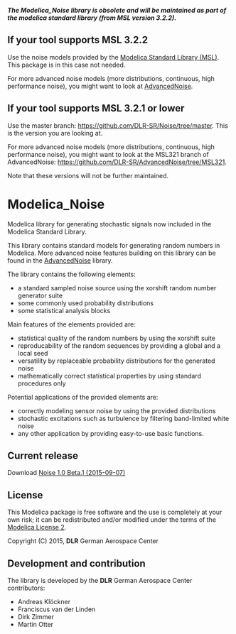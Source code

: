 **_The Modelica_Noise library is obsolete and will be maintained as part of the modelica standard library (from MSL version 3.2.2)._** 

## If your tool supports MSL 3.2.2
Use the noise models provided by the [Modelica Standard Library (MSL)](https://github.com/modelica/Modelica). This package is in this case not needed. 

For more advanced noise models (more distributions, continuous, high performance noise), you might want to look at [AdvancedNoise](https://github.com/DLR-SR/AdvancedNoise).

## If your tool supports MSL 3.2.1 or lower
Use the master branch: https://github.com/DLR-SR/Noise/tree/master. This is the version you are looking at.

For more advanced noise models (more distributions, continuous, high performance noise), you might want to look at the MSL321 branch of AdvancedNoise: https://github.com/DLR-SR/AdvancedNoise/tree/MSL321. 

Note that these versions will not be further maintained.


Modelica_Noise
=====

Modelica library for generating stochastic signals now included in the Modelica Standard Library. 

This library contains standard models for generating random numbers in Modelica. More advanced noise features building on this library can be found in the [AdvancedNoise](https://github.com/DLR-SR/AdvancedNoise) library.

The library contains the following elements:
- a standard sampled noise source using the xorshift random number generator suite
- some commonly used probability distributions
- some statistical analysis blocks

Main features of the elements provided are:
- statistical quality of the random numbers by using the xorshift suite
- reproducability of the random sequences by providing a global and a local seed
- versatility by replaceable probability distributions for the generated noise
- mathematically correct statistical properties by using standard procedures only

Potential applications of the provided elements are:
- correctly modeling sensor noise by using the provided distributions
- stochastic excitations such as turbulence by filtering band-limited white noise
- any other application by providing easy-to-use basic functions.

## Current release

Download  [Noise 1.0 Beta.1 (2015-09-07)](../../archive/v1.0-beta.1.zip)

## License

This Modelica package is free software and the use is completely at your own risk;
it can be redistributed and/or modified under the terms of the [Modelica License 2](https://modelica.org/licenses/ModelicaLicense2).


Copyright (C) 2015, **DLR** German Aerospace Center

## Development and contribution


The library is developed by the **DLR** German Aerospace Center contributors:

 - Andreas Klöckner
 - Franciscus van der Linden
 - Dirk Zimmer
 - Martin Otter
